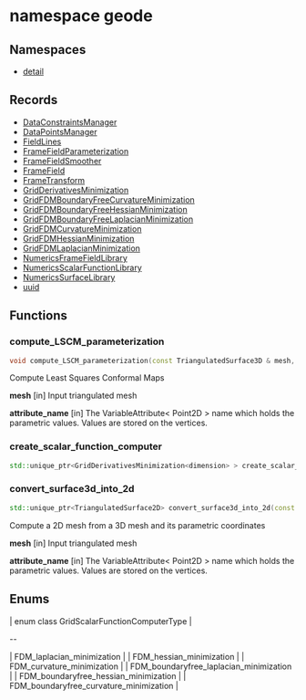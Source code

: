 # namespace geode



## Namespaces

* [detail](detail/index.md)


## Records

* [DataConstraintsManager](DataConstraintsManager.md)
* [DataPointsManager](DataPointsManager.md)
* [FieldLines](FieldLines.md)
* [FrameFieldParameterization](FrameFieldParameterization.md)
* [FrameFieldSmoother](FrameFieldSmoother.md)
* [FrameField](FrameField.md)
* [FrameTransform](FrameTransform.md)
* [GridDerivativesMinimization](GridDerivativesMinimization.md)
* [GridFDMBoundaryFreeCurvatureMinimization](GridFDMBoundaryFreeCurvatureMinimization.md)
* [GridFDMBoundaryFreeHessianMinimization](GridFDMBoundaryFreeHessianMinimization.md)
* [GridFDMBoundaryFreeLaplacianMinimization](GridFDMBoundaryFreeLaplacianMinimization.md)
* [GridFDMCurvatureMinimization](GridFDMCurvatureMinimization.md)
* [GridFDMHessianMinimization](GridFDMHessianMinimization.md)
* [GridFDMLaplacianMinimization](GridFDMLaplacianMinimization.md)
* [NumericsFrameFieldLibrary](NumericsFrameFieldLibrary.md)
* [NumericsScalarFunctionLibrary](NumericsScalarFunctionLibrary.md)
* [NumericsSurfaceLibrary](NumericsSurfaceLibrary.md)
* [uuid](uuid.md)


## Functions

### compute_LSCM_parameterization

```cpp
void compute_LSCM_parameterization(const TriangulatedSurface3D & mesh, string_view attribute_name)
```


 Compute Least Squares Conformal Maps

**mesh** [in] Input triangulated mesh

**attribute_name** [in] The VariableAttribute< Point2D > name which holds the parametric values. Values are stored on the vertices.

### create_scalar_function_computer

```cpp
std::unique_ptr<GridDerivativesMinimization<dimension> > create_scalar_function_computer(GridScalarFunctionComputerType , const Grid<dimension> & grid, const DataConstraintsManager<dimension> & data_constraints)
```


### convert_surface3d_into_2d

```cpp
std::unique_ptr<TriangulatedSurface2D> convert_surface3d_into_2d(const TriangulatedSurface3D & mesh, string_view attribute_name)
```


 Compute a 2D mesh from a 3D mesh and its parametric coordinates

**mesh** [in] Input triangulated mesh

**attribute_name** [in] The VariableAttribute< Point2D > name which holds the parametric values. Values are stored on the vertices.



## Enums

| enum class GridScalarFunctionComputerType |

--

| FDM_laplacian_minimization |
| FDM_hessian_minimization |
| FDM_curvature_minimization |
| FDM_boundaryfree_laplacian_minimization |
| FDM_boundaryfree_hessian_minimization |
| FDM_boundaryfree_curvature_minimization |





